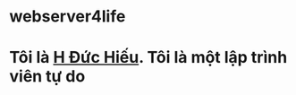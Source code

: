 # webserver4life
# Tôi là <a href="https://www.facebook.com/steve.ho.10.03">H Đức Hiếu</a>. Tôi là một lập trình viên tự do
